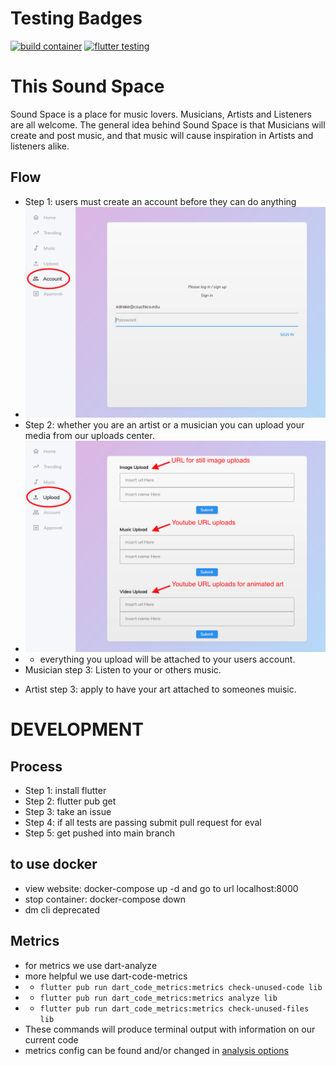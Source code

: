 # Testing Badges
[![build container](https://github.com/ChicoState/sound-space/actions/workflows/build_test.yml/badge.svg)](https://github.com/ChicoState/sound-space/actions/workflows/build_test.yml)
[![flutter testing](https://github.com/ChicoState/sound-space/actions/workflows/flutter_testing.yml/badge.svg)](https://github.com/ChicoState/sound-space/actions/workflows/flutter_testing.yml)

# This Sound Space
Sound Space is a place for music lovers. Musicians, Artists and Listeners
are all welcome. The general idea behind Sound Space is that Musicians will
create and post music, and that music will cause inspiration in Artists
and listeners alike.

## Flow
- Step 1: users must create an account before they can do anything
- ![Login screenshot](./wireframe/readme_assets/login_shot.png)
- Step 2: whether you are an artist or a musician you can upload your media
	from our uploads center.
- ![Uploads screenshot](./wireframe/readme_assets/uploads_shot.png)
- - everything you upload will be attached to your users account.
- Musician step 3: Listen to your or others music.
<!-- screen shot of music page -->
- Artist step 3: apply to have your art attached to someones muisic.
<!-- screen shot of application proccess -->


# DEVELOPMENT

## Process
- Step 1: install flutter
- Step 2: flutter pub get
- Step 3: take an issue
- Step 4: if all tests are passing submit pull request for eval
- Step 5: get pushed into main branch

## to use docker
- view website: docker-compose up -d and go to url localhost:8000
- stop container: docker-compose down
- dm cli deprecated

## Metrics
- for metrics we use dart-analyze
- more helpful we use dart-code-metrics
- - ``` flutter pub run dart_code_metrics:metrics check-unused-code lib ```
- - ``` flutter pub run dart_code_metrics:metrics analyze lib ```
- - ``` flutter pub run dart_code_metrics:metrics check-unused-files lib ```
- These commands will produce terminal output with information on our current code
- metrics config can be found and/or changed in [analysis options](https://github.com/ChicoState/sound-space/blob/1b5d66053df0ce7d5739fe8e29c68957004d55e3/analysis_options.yaml)

